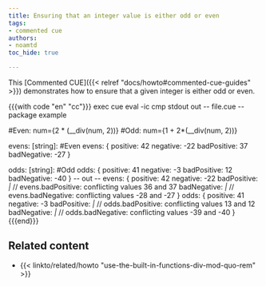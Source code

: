 ```yaml
---
title: Ensuring that an integer value is either odd or even
tags:
- commented cue
authors:
- noamtd
toc_hide: true

---
```


This [Commented CUE]({{< relref "docs/howto#commented-cue-guides" >}})
demonstrates how to ensure that a given integer is either odd or even.

{{{with code "en" "cc"}}}
exec cue eval -ic
cmp stdout out
-- file.cue --
package example

#Even: num={2 * (__div(num, 2))}
#Odd:  num={1 + 2*(__div(num, 2))}

evens: [string]: #Even
evens: {
	positive:    42
	negative:    -22
	badPositive: 37
	badNegative: -27
}

odds: [string]: #Odd
odds: {
	positive:    41
	negative:    -3
	badPositive: 12
	badNegative: -40
}
-- out --
evens: {
    positive:    42
    negative:    -22
    badPositive: _|_ // evens.badPositive: conflicting values 36 and 37
    badNegative: _|_ // evens.badNegative: conflicting values -28 and -27
}
odds: {
    positive:    41
    negative:    -3
    badPositive: _|_ // odds.badPositive: conflicting values 13 and 12
    badNegative: _|_ // odds.badNegative: conflicting values -39 and -40
}
{{{end}}}

## Related content

* {{< linkto/related/howto "use-the-built-in-functions-div-mod-quo-rem" >}}
